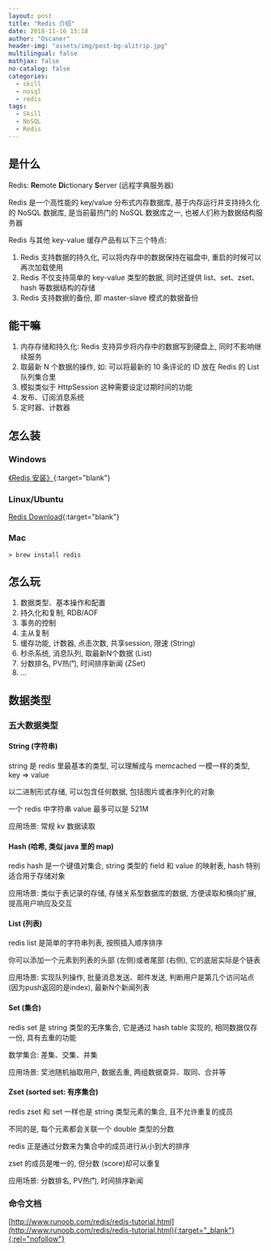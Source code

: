 ```yaml
---
layout: post
title: "Redis 介绍"
date: 2018-11-16 15:18
author: "Oscaner"
header-img: "assets/img/post-bg-alitrip.jpg"
multilingual: false
mathjax: false
no-catalog: false
categories:
  - skill
  - nosql
  - redis
tags:
  - Skill
  - NoSQL
  - Redis
---
```


## 是什么

Redis: **Re**mote **Di**ctionary **S**erver (远程字典服务器)

Redis 是一个高性能的 key/value 分布式内存数据库, 基于内存运行并支持持久化的 NoSQL 数据库, 是当前最热门的 NoSQL 数据库之一, 也被人们称为数据结构服务器

Redis 与其他 key-value 缓存产品有以下三个特点:

1. Redis 支持数据的持久化, 可以将内存中的数据保持在磁盘中, 重启的时候可以再次加载使用
2. Redis 不仅支持简单的 key-value 类型的数据, 同时还提供 list、set、zset、hash 等数据结构的存储
3. Redis 支持数据的备份, 即 master-slave 模式的数据备份

## 能干嘛

1. 内存存储和持久化: Redis 支持异步将内存中的数据写到硬盘上, 同时不影响继续服务
2. 取最新 N 个数据的操作, 如: 可以将最新的 10 条评论的 ID 放在 Redis 的 List 队列集合里
3. 模拟类似于 HttpSession 这种需要设定过期时间的功能
4. 发布、订阅消息系统
5. 定时器、计数器

## 怎么装

### Windows

[《Redis 安装》](http://www.runoob.com/redis/redis-install.html){:target="blank"}

### Linux/Ubuntu

[Redis Download](https://redis.io/download#from-the-official-ubuntu-ppa){:target="blank"}

### Mac

```shell
> brew install redis
```

## 怎么玩

1. 数据类型、基本操作和配置
2. 持久化和复制, RDB/AOF
3. 事务的控制
4. 主从复制
5. 缓存功能, 计数器, 点击次数, 共享session, 限速 (String)
6. 秒杀系统, 消息队列, 取最新N个数据 (List)
7. 分数排名, PV热门, 时间排序新闻 (ZSet)
8. ...

## 数据类型

### 五大数据类型

#### String (字符串)

string 是 redis 里最基本的类型, 可以理解成与 memcached 一模一样的类型, key => value

以二进制形式存储, 可以包含任何数据, 包括图片或者序列化的对象

一个 redis 中字符串 value 最多可以是 521M

应用场景: 常规 kv 数据读取

#### Hash (哈希, 类似 java 里的 map)

redis hash 是一个键值对集合, string 类型的 field 和 value 的映射表, hash 特别适合用于存储对象

应用场景: 类似于表记录的存储, 存储关系型数据库的数据, 方便读取和横向扩展, 提高用户响应及交互

#### List (列表)

redis list 是简单的字符串列表, 按照插入顺序排序

你可以添加一个元素到列表的头部 (左侧)或者尾部 (右侧), 它的底层实际是个链表

应用场景: 实现队列操作, 批量消息发送、邮件发送, 判断用户是第几个访问站点 (因为push返回的是index), 最新N个新闻列表

#### Set (集合)

redis set 是 string 类型的无序集合, 它是通过 hash table 实现的, 相同数据仅存一份, 具有去重的功能

数学集合: 差集、交集、并集

应用场景: 奖池随机抽取用户, 数据去重, 两组数据查异、取同、合并等

#### Zset (sorted set: 有序集合)

redis zset 和 set 一样也是 string 类型元素的集合, 且不允许重复的成员

不同的是, 每个元素都会关联一个 double 类型的分数

redis 正是通过分数来为集合中的成员进行从小到大的排序

zset 的成员是唯一的, 但分数 (score)却可以重复

应用场景: 分数排名, PV热门, 时间排序新闻

### 命令文档

[http://www.runoob.com/redis/redis-tutorial.html](http://www.runoob.com/redis/redis-tutorial.html){:target="_blank"}{:rel="nofollow"}

